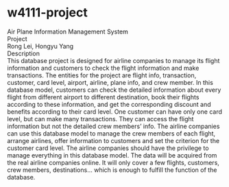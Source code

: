 # w4111-project  
Air Plane Information Management System    
Project    
Rong Lei, Hongyu Yang   
Description    
This database project is designed for airline companies to manage its flight information and
customers to check the flight information and make transactions. The entities for the project are
flight info, transaction, customer, card level, airport, airline, plane info, and crew member. In this
database model, customers can check the detailed information about every flight from different
airport to different destination, book their flights according to these information, and get the
corresponding discount and benefits according to their card level. One customer can have only
one card level, but can make many transactions. They can access the flight information but not
the detailed crew members’ info. The airline companies can use this database model to manage
the crew members of each flight, arrange airlines, offer information to customers and set the
criterion for the customer card level. The airline companies should have the privilege to manage
everything in this database model. The data will be acquired from the real airline companies
online. It will only cover a few flights, customers, crew members, destinations… which is enough
to fulfill the function of the database. 
